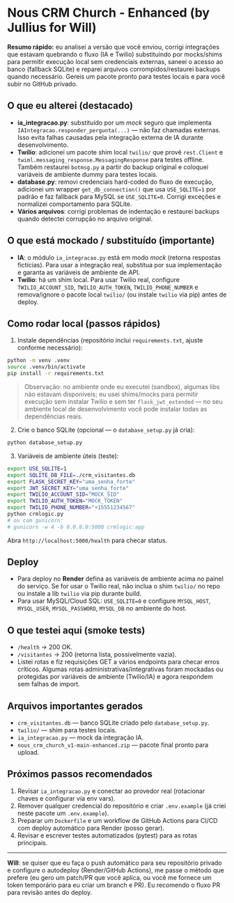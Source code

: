
# Nous CRM Church - Enhanced (by Jullius for Will)

**Resumo rápido:** eu analisei a versão que você enviou, corrigi integrações que estavam quebrando o fluxo (IA e Twilio) substituindo por mocks/shims para permitir execução local sem credenciais externas, saneei o acesso ao banco (fallback SQLite) e reparei arquivos corrompidos/restaurei backups quando necessário. Gereis um pacote pronto para testes locais e para você subir no GitHub privado.

## O que eu alterei (destacado)
- **ia_integracao.py**: substituído por um *mock* seguro que implementa `IAIntegracao.responder_pergunta(...)` — não faz chamadas externas. Isso evita falhas causadas pela integração externa de IA durante desenvolvimento.
- **Twilio**: adicionei um pacote shim local `twilio/` que provê `rest.Client` e `twiml.messaging_response.MessagingResponse` para testes offline. Também restaurei `botmsg.py` a partir do backup original e coloquei variáveis de ambiente dummy para testes locais.
- **database.py**: removi credenciais hard-coded do fluxo de execução, adicionei um wrapper `get_db_connection()` que usa `USE_SQLITE=1` por padrão e faz fallback para MySQL se `USE_SQLITE=0`. Corrigi exceções e normalizei comportamento para SQLite.
- **Vários arquivos**: corrigi problemas de indentação e restaurei backups quando detectei corrupção no arquivo original.

## O que está mockado / substituído (importante)
- **IA**: o módulo `ia_integracao.py` está em modo *mock* (retorna respostas fictícias). Para usar a integração real, substitua por sua implementação e garanta as variáveis de ambiente de API.
- **Twilio**: há um shim local. Para usar Twilio real, configure `TWILIO_ACCOUNT_SID`, `TWILIO_AUTH_TOKEN`, `TWILIO_PHONE_NUMBER` e remova/ignore o pacote local `twilio/` (ou instale `twilio` via pip) antes de deploy.

## Como rodar local (passos rápidos)
1. Instale dependências (repositório inclui `requirements.txt`, ajuste conforme necessário):
```bash
python -m venv .venv
source .venv/bin/activate
pip install -r requirements.txt
```
> Observação: no ambiente onde eu executei (sandbox), algumas libs não estavam disponíveis; eu usei shims/mocks para permitir execução sem instalar Twilio e sem ter `flask_jwt_extended` — no seu ambiente local de desenvolvimento você pode instalar todas as dependências reais.

2. Crie o banco SQLite (opcional — o `database_setup.py` já cria):
```bash
python database_setup.py
```

3. Variáveis de ambiente úteis (teste):
```bash
export USE_SQLITE=1
export SQLITE_DB_FILE=./crm_visitantes.db
export FLASK_SECRET_KEY="uma_senha_forte"
export JWT_SECRET_KEY="uma_senha_forte"
export TWILIO_ACCOUNT_SID="MOCK_SID"
export TWILIO_AUTH_TOKEN="MOCK_TOKEN"
export TWILIO_PHONE_NUMBER="+15551234567"
python crmlogic.py
# ou com gunicorn:
# gunicorn -w 4 -b 0.0.0.0:5000 crmlogic:app
```
Abra `http://localhost:5000/health` para checar status.

## Deploy
- Para deploy no **Render** defina as variáveis de ambiente acima no painel do serviço. Se for usar o Twilio real, não inclua o shim `twilio/` no repo ou instale a lib `twilio` via pip durante build.
- Para usar MySQL/Cloud SQL: `USE_SQLITE=0` e configure `MYSQL_HOST`, `MYSQL_USER`, `MYSQL_PASSWORD`, `MYSQL_DB` no ambiente do host.

## O que testei aqui (smoke tests)
- `/health` → 200 OK.
- `/visitantes` → 200 (retorna lista, possivelmente vazia).
- Listei rotas e fiz requisições GET a vários endpoints para checar erros críticos. Algumas rotas administrativas/integrativas foram mockadas ou protegidas por variáveis de ambiente (Twilio/IA) e agora respondem sem falhas de import.

## Arquivos importantes gerados
- `crm_visitantes.db` — banco SQLite criado pelo `database_setup.py`.
- `twilio/` — shim para testes locais.
- `ia_integracao.py` — mock da integração IA.
- `nous_crm_church_v1-main-enhanced.zip` — pacote final pronto para upload.

## Próximos passos recomendados
1. Revisar `ia_integracao.py` e conectar ao provedor real (rotacionar chaves e configurar via env vars).
2. Remover qualquer credencial do repositório e criar `.env.example` (já criei neste pacote um `.env.example`).
3. Preparar um `Dockerfile` e um workflow de GitHub Actions para CI/CD com deploy automático para Render (posso gerar).
4. Revisar e escrever testes automatizados (pytest) para as rotas principais.

---
**Will**: se quiser que eu faça o push automático para seu repositório privado e configure o autodeploy (Render/GitHub Actions), me passe o método que prefere (eu gero um patch/PR que você aplica, ou você me fornece um token temporário para eu criar um branch e PR). Eu recomendo o fluxo PR para revisão antes do deploy.
